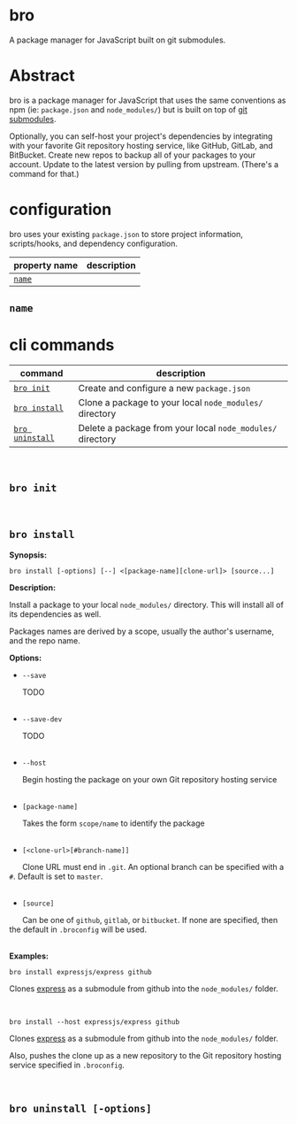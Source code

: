 # bro
A package manager for JavaScript built on git submodules.

# Abstract

bro is a package manager for JavaScript that uses the same conventions as npm (ie: `package.json` and `node_modules/`) but is built on top of [git submodules](https://git-scm.com/book/en/v2/Git-Tools-Submodules).

Optionally, you can self-host your project's dependencies by integrating with your favorite Git repository hosting service, like GitHub, GitLab, and BitBucket. Create new repos to backup all of your packages to your account. Update to the latest version by pulling from upstream. (There's a command for that.)

# configuration

bro uses your existing `package.json` to store project information, scripts/hooks, and dependency configuration.

property name | description
---|---
[`name`](#name) | 

## `name`

# cli commands

command | description
---|---
[`bro init`](#bro-init) | Create and configure a new `package.json`
[`bro install`](#bro-install) | Clone a package to your local `node_modules/` directory
[`bro uninstall`](#bro-uninstall) | Delete a package from your local `node_modules/` directory

<br />

## `bro init`

<br />

## `bro install`

**Synopsis:**

`bro install [-options] [--] <[package-name][clone-url]> [source...]`

**Description:**

Install a package to your local `node_modules/` directory. This will install all of its dependencies as well.

Packages names are derived by a scope, usually the author's username, and the repo name.

**Options:**

* `--save`

&nbsp;&nbsp;&nbsp;&nbsp;&nbsp;&nbsp;TODO
<br /><br />

* `--save-dev`

&nbsp;&nbsp;&nbsp;&nbsp;&nbsp;&nbsp;TODO
<br /><br />

* `--host`

&nbsp;&nbsp;&nbsp;&nbsp;&nbsp;&nbsp;Begin hosting the package on your own Git repository hosting service
<br /><br />

* `[package-name]`

&nbsp;&nbsp;&nbsp;&nbsp;&nbsp;&nbsp;Takes the form `scope/name` to identify the package
<br /><br />

* `[<clone-url>[#branch-name]]`

&nbsp;&nbsp;&nbsp;&nbsp;&nbsp;&nbsp;Clone URL must end in `.git`. An optional branch can be specified with a `#`. Default is set to `master`.
<br /><br />

* `[source]`

&nbsp;&nbsp;&nbsp;&nbsp;&nbsp;&nbsp;Can be one of `github`, `gitlab`, or `bitbucket`. If none are specified, then the default in `.broconfig` will be used.
<br /><br />

**Examples:**

`bro install expressjs/express github`

Clones [express](https://github.com/expressjs/express) as a submodule from github into the `node_modules/` folder.

<br />

`bro install --host expressjs/express github`

Clones [express](https://github.com/expressjs/express) as a submodule from github into the `node_modules/` folder.

Also, pushes the clone up as a new repository to the Git repository hosting service specified in `.broconfig`.

<br />

## `bro uninstall [-options]`

<br />
